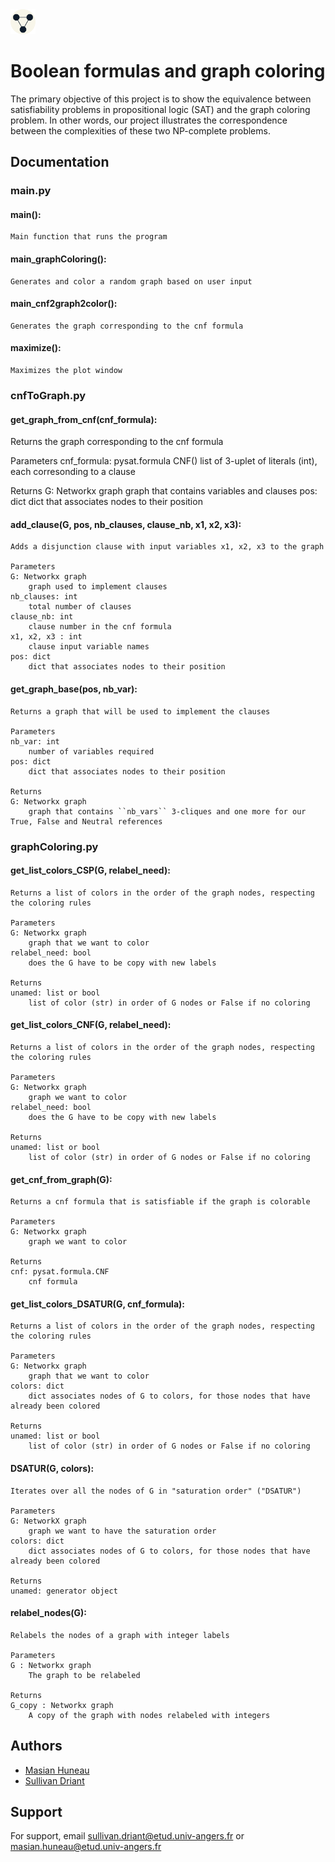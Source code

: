 <img src="./site/img/logo.png" width="40px">

# Boolean formulas and graph coloring

The primary objective of this project is to show the equivalence between satisfiability problems in propositional logic (SAT) and the graph coloring problem. In other words, our project illustrates the correspondence between the complexities of these two NP-complete problems.


## Documentation

### main.py

#### main():
```
Main function that runs the program
```

#### main_graphColoring():
```
Generates and color a random graph based on user input
```

#### main_cnf2graph2color():
```
Generates the graph corresponding to the cnf formula
```

#### maximize():
```
Maximizes the plot window
```

### cnfToGraph.py

#### get_graph_from_cnf(cnf_formula):
<div style="background-color='ffffff';">
Returns the graph corresponding to the cnf formula

Parameters
cnf_formula: pysat.formula CNF()
    list of 3-uplet of literals (int), each corresonding to a clause
    
Returns
G: Networkx graph
    graph that contains variables and clauses
pos: dict
    dict that associates nodes to their position
</div>

#### add_clause(G, pos, nb_clauses, clause_nb, x1, x2, x3):
```
Adds a disjunction clause with input variables x1, x2, x3 to the graph 

Parameters
G: Networkx graph
    graph used to implement clauses
nb_clauses: int
    total number of clauses
clause_nb: int
    clause number in the cnf formula
x1, x2, x3 : int
    clause input variable names
pos: dict
    dict that associates nodes to their position
```

#### get_graph_base(pos, nb_var):
``` 
Returns a graph that will be used to implement the clauses

Parameters
nb_var: int
    number of variables required
pos: dict
    dict that associates nodes to their position
    
Returns
G: Networkx graph
    graph that contains ``nb_vars`` 3-cliques and one more for our True, False and Neutral references
```

### graphColoring.py

#### get_list_colors_CSP(G, relabel_need):
```
Returns a list of colors in the order of the graph nodes, respecting the coloring rules

Parameters
G: Networkx graph
    graph that we want to color
relabel_need: bool
    does the G have to be copy with new labels
        
Returns
unamed: list or bool
    list of color (str) in order of G nodes or False if no coloring
```

#### get_list_colors_CNF(G, relabel_need):
```
Returns a list of colors in the order of the graph nodes, respecting the coloring rules

Parameters
G: Networkx graph
    graph we want to color
relabel_need: bool
    does the G have to be copy with new labels
        
Returns
unamed: list or bool
    list of color (str) in order of G nodes or False if no coloring
```

#### get_cnf_from_graph(G):
```
Returns a cnf formula that is satisfiable if the graph is colorable

Parameters
G: Networkx graph
    graph we want to color
        
Returns
cnf: pysat.formula.CNF
    cnf formula
```

#### get_list_colors_DSATUR(G, cnf_formula):
```
Returns a list of colors in the order of the graph nodes, respecting the coloring rules
    
Parameters
G: Networkx graph
    graph that we want to color
colors: dict
    dict associates nodes of G to colors, for those nodes that have already been colored
        
Returns
unamed: list or bool
    list of color (str) in order of G nodes or False if no coloring
```

#### DSATUR(G, colors):
```
Iterates over all the nodes of G in "saturation order" ("DSATUR")

Parameters
G: NetworkX graph
    graph we want to have the saturation order
colors: dict
    dict associates nodes of G to colors, for those nodes that have already been colored

Returns
unamed: generator object
```

#### relabel_nodes(G):
```
Relabels the nodes of a graph with integer labels

Parameters
G : Networkx graph
    The graph to be relabeled

Returns
G_copy : Networkx graph
    A copy of the graph with nodes relabeled with integers
```

## Authors

- [Masian Huneau](https://www.github.com/masianH)
- [Sullivan Driant](https://www.github.com/Sulli22)


## Support

For support, email sullivan.driant@etud.univ-angers.fr or masian.huneau@etud.univ-angers.fr

